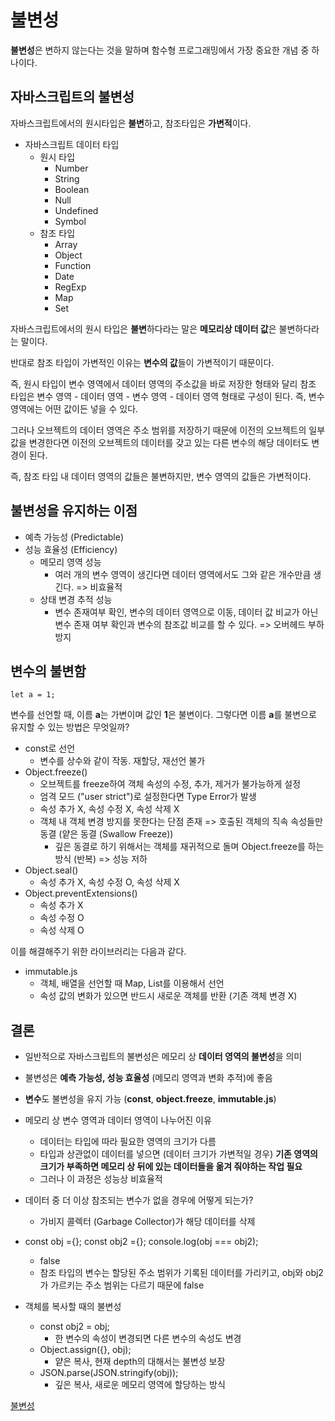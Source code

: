 # 불변성
<b>불변성</b>은 변하지 않는다는 것을 말하며 함수형 프로그래밍에서 가장 중요한 개념 중 하나이다.   

## 자바스크립트의 불변성
자바스크립트에서의 원시타입은 <b>불변</b>하고, 참조타입은 <b>가변적</b>이다.   

* 자바스크립트 데이터 타입
    * 원시 타입
        * Number
        * String
        * Boolean
        * Null
        * Undefined
        * Symbol
    * 참조 타입
        * Array
        * Object
        * Function
        * Date
        * RegExp
        * Map
        * Set   

자바스크립트에서의 원시 타입은 <b>불변</b>하다라는 말은 <b>메모리상 데이터 값</b>은 불변하다라는 말이다.   

반대로 참조 타입이 가변적인 이유는 <b>변수의 값</b>들이 가변적이기 때문이다.   

즉, 원시 타입이 변수 영역에서 데이터 영역의 주소값을 바로 저장한 형태와 달리 참조 타입은 변수 영역 - 데이터 영역 - 변수 영역 - 데이터 영역 형태로 구성이 된다. 즉, 변수 영역에는 어떤 값이든 넣을 수 있다.   

그러나 오브젝트의 데이터 영역은 주소 범위를 저장하기 때문에 이전의 오브젝트의 일부 값을 변경한다면 이전의 오브젝트의 데이터를 갖고 있는 다른 변수의 해당 데이터도 변경이 된다.   

즉, 참조 타입 내 데이터 영역의 값들은 불변하지만, 변수 영역의 값들은 가변적이다.   

## 불변성을 유지하는 이점
* 예측 가능성 (Predictable)
* 성능 효율성 (Efficiency)
    * 메모리 영역 성능
        * 여러 개의 변수 영역이 생긴다면 데이터 영역에서도 그와 같은 개수만큼 생긴다. => 비효율적
    * 상태 변경 추적 성능
        * 변수 존재여부 확인, 변수의 데이터 영역으로 이동, 데이터 값 비교가 아닌 변수 존재 여부 확인과 변수의 참조값 비교를 할 수 있다. => 오버헤드 부하 방지

## 변수의 불변함
```
let a = 1;
```
변수를 선언할 때, 이름 <b>a</b>는 가변이며 값인 <b>1</b>은 불변이다. 그렇다면 이름 <b>a</b>를 불변으로 유지할 수 있는 방법은 무엇일까?   

* const로 선언
    * 변수를 상수와 같이 작동. 재할당, 재선언 불가
* Object.freeze()
    * 오브젝트를 freeze하여 객체 속성의 수정, 추가, 제거가 불가능하게 설정
    * 엄격 모드 ("user strict")로 설정한다면 Type Error가 발생
    * 속성 추가 X, 속성 수정 X, 속성 삭제 X
    * 객체 내 객체 변경 방지를 못한다는 단점 존재 => 호출된 객체의 직속 속성들만 동결 (얕은 동결 (Swallow Freeze))
        * 깊은 동결로 하기 위해서는 객체를 재귀적으로 돌며 Object.freeze를 하는 방식 (반복) => 성능 저하
* Object.seal()
    * 속성 추가 X, 속성 수정 O, 속성 삭제 X
* Object.preventExtensions()
    * 속성 추가 X
    * 속성 수정 O
    * 속성 삭제 O   

이를 해결해주기 위한 라이브러리는 다음과 같다.   

* immutable.js
    * 객체, 배열을 선언할 때 Map, List를 이용해서 선언
    * 속성 값의 변화가 있으면 반드시 새로운 객체를 반환 (기존 객체 변경 X)

## 결론
* 일반적으로 자바스크립트의 불변성은 메모리 상 <b>데이터 영역의 불변성</b>을 의미
* 불변성은 <b>예측 가능성, 성능 효율성</b> (메모리 영역과 변화 추적)에 좋음
* <b>변수</b>도 불변성을 유지 가능 (<b>const</b>, <b>object.freeze</b>, <b>immutable.js</b>)   
   
* 메모리 상 변수 영역과 데이터 영역이 나누어진 이유
    * 데이터는 타입에 따라 필요한 영역의 크기가 다름
    * 타입과 상관없이 데이터를 넣으면 (데이터 크기가 가변적일 경우) <b>기존 영역의 크기가 부족하면 메모리 상 뒤에 있는 데이터들을 옮겨 줘야하는 작업 필요</b>
    * 그러나 이 과정은 성능상 비효율적   
   
* 데이터 중 더 이상 참조되는 변수가 없을 경우에 어떻게 되는가?
    * 가비지 콜렉터 (Garbage Collector)가 해당 데이터를 삭제   
   
* const obj ={}; const obj2 ={}; console.log(obj === obj2);
    * false
    * 참조 타입의 변수는 할당된 주소 범위가 기록된 데이터를 가리키고, obj와 obj2가 가르키는 주소 범위는 다르기 때문에 false   
   
* 객체를 복사할 때의 불변성
    * const obj2 = obj;
        * 한 변수의 속성이 변경되면 다른 변수의 속성도 변경
    * Object.assign({}, obj);
        * 얕은 복사, 현재 depth의 대해서는 불변성 보장
    * JSON.parse(JSON.stringify(obj));
        * 깊은 복사, 새로운 메모리 영역에 할당하는 방식   
   

[불변성](https://www.youtube.com/watch?v=eV4Yzssr9MA)